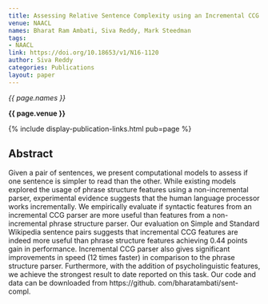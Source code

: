 ```yaml
---
title: Assessing Relative Sentence Complexity using an Incremental CCG Parser
venue: NAACL
names: Bharat Ram Ambati, Siva Reddy, Mark Steedman
tags:
- NAACL
link: https://doi.org/10.18653/v1/N16-1120
author: Siva Reddy
categories: Publications
layout: paper
---
```


*{{ page.names }}*

**{{ page.venue }}**

{% include display-publication-links.html pub=page %}

## Abstract

Given a pair of sentences, we present computational models to assess if one sentence is simpler to read than the other. While existing models explored the usage of phrase structure features using a non-incremental parser, experimental evidence suggests that the human language processor works incrementally. We empirically evaluate if syntactic features from an incremental CCG parser are more useful than features from a non-incremental phrase structure parser. Our evaluation on Simple and Standard Wikipedia sentence pairs suggests that incremental CCG features are indeed more useful than phrase structure features achieving 0.44 points gain in performance. Incremental CCG parser also gives significant improvements in speed (12 times faster) in comparison to the phrase structure parser. Furthermore, with the addition of psycholinguistic features, we achieve the strongest result to date reported on this task. Our code and data can be downloaded from https://github. com/bharatambati/sent-compl.